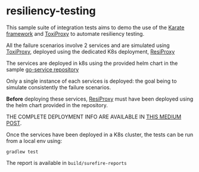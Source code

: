# resiliency-testing

This sample suite of integration tests aims to demo the use of the [Karate framework](https://github.com/intuit/karate) and [ToxiProxy](https://github.com/Shopify/toxiproxy) to automate resiliency testing.

All the failure scenarios involve 2 services and are simulated using [ToxiProxy](https://github.com/Shopify/toxiproxy), deployed using the dedicated K8s deployment, [ResiProxy](https://github.com/marqub/resiproxy)

The services are deployed in k8s using the provided helm chart in the sample [go-service repository](https://github.com/marqub/go-service)

Only a single instance of each services is deployed: the goal being to simulate consistently the failure scenarios.

**Before** deploying these services, [ResiProxy](https://github.com/marqub/resiproxy) must have been deployed using the helm chart provided in the repository.

THE COMPLETE DEPLOYMENT INFO ARE AVAILABLE IN [THIS MEDIUM POST](http://bit.ly/2EAXRYk).

Once the services have been deployed in a K8s cluster, the tests can be run from a local env using:

    gradlew test

The report is available in `build/surefire-reports`
